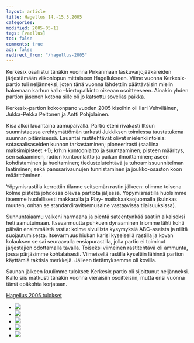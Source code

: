 ```yaml
--- 
layout: article 
title: Hagellus 14.-15.5.2005 
categories: 
modified: 2005-05-11 
tags: [vaellus]
toc: false 
comments: true 
ads: false 
redirect_from: "/hagellus-2005" 
--- 
```


Kerkesix osallistui tänäkin vuonna Pirkanmaan laskuvarjojääkäreiden
järjestämään viikonlopun mittaiseen Hagellukseen. Viime vuonna
Kerkesix-partio tuli neljänneksi, joten tänä vuonna lähdettiin
päättäväisin mielin hakemaan karhun kallo –kiertopalkinto oikeaan
osoitteeseen. Ainakin yhden partion jäsenen kotona sille oli jo katsottu
sovelias paikka.

Kerkesix-partion kokoonpano vuoden 2005 kisoihin oli Ilari Vehviläinen,
Jukka-Pekka Peltonen ja Antti Pohjolainen.

Kisa alkoi lauantaina aamupäivällä. Partio eteni rivakasti Iltsun
suunnistaessa erehtymättömän tarkasti Jukkiksen toimiessa taustatukena
suunnan pitämisessä. Lauantai rastitehtävät olivat mielenkiintoisia:
sotasaalisaseiden kunnon tarkastaminen; pioneerirasti (saaliina
maksimipisteet +1); krh:n kuntoonlaitto ja suuntaaminen; pisteen
määritys, sen salaaminen, radion kuntoonlaitto ja paikan ilmoittaminen;
aseen kohdistaminen ja huoltaminen; tiedustelutehtävä ja
tuhoamissuunnitelman laatiminen; sekä panssarivaunujen tunnistaminen ja
joukko-osaston koon määrittäminen.

Yöpymisrastilla kerrottiin tilanne seitsemän rastin jälkeen: olimme
toisena kolme pistettä johdossa olevaa partiota jäljessä.
Yöpymisrastilla huolsimme itsemme huolellisesti makkaralla ja Play-
maitokaakaojuomalla (kuinkas muuten, onhan se standardiravitsemusaine
vastaavissa tilaisuuksissa).

Sunnuntaiaamu valkeni harmaana ja pientä sateentynkää saatiin aikaiseksi
heti aamutuimaan. Itsevarmuutta puhkuen dynaaminen triomme lähti kohti
päivän ensimmäistä rastia: kolme sivullista kysymyksiä ABC-aseista ja
niiltä suojautumisesta. Itsevarmuus hiukan karisi kyseisellä rastilla ja
kovan kolauksen se sai seuraavalla ensiapurastilla, jolla partio ei
toiminut järjestäjien odottamalla tavalla. Toiseksi viimeinen
rastitehtävä oli ammunta, jossa pärjäsimme kohtalaisesti. Viimeisellä
rastilla kyseltiin lähinnä partion käyttämiä taktisia merkkejä. Jälleen
tietämyksemme oli kovilla.

Saunan jälkeen kuulimme tulokset: Kerkesix partio oli sijoittunut
neljänneksi. Kallo siis matkusti tänäkin vuonna vieraisiin osoitteisiin,
mutta ensi vuonna tämä epäkohta korjataan.

[Hagellus 2005
tulokset](http://yritys.soon.fi/njp-tyosto/kilta/hageli/tulos.html)

<div class="image-gallery">

-   [![](/Media/Default/ImageGalleries/hagellus-2005/Thumbnails/vaellushagellus2005_01b.jpg)](/Media/Default/ImageGalleries/hagellus-2005/vaellushagellus2005_01b.jpg)
-   [![](/Media/Default/ImageGalleries/hagellus-2005/Thumbnails/vaellushagellus2005_02b.jpg)](/Media/Default/ImageGalleries/hagellus-2005/vaellushagellus2005_02b.jpg)
-   [![](/Media/Default/ImageGalleries/hagellus-2005/Thumbnails/vaellushagellus2005_03b.jpg)](/Media/Default/ImageGalleries/hagellus-2005/vaellushagellus2005_03b.jpg)
-   [![](/Media/Default/ImageGalleries/hagellus-2005/Thumbnails/vaellushagellus2005_04b.jpg)](/Media/Default/ImageGalleries/hagellus-2005/vaellushagellus2005_04b.jpg)
-   [![](/Media/Default/ImageGalleries/hagellus-2005/Thumbnails/vaellushagellus2005_05b.jpg)](/Media/Default/ImageGalleries/hagellus-2005/vaellushagellus2005_05b.jpg)

</div>
